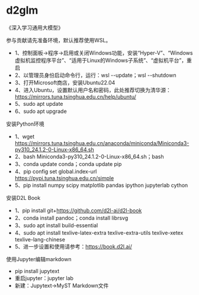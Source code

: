 # d2glm

《深入学习通用大模型》

参与贡献请先准备环境，默认推荐使用WSL。

  * 1、控制面板->程序->启用或关闭Windows功能，安装“Hyper-V”、“Windows虚拟机监控程序平台”、“适用于Linux的Windows子系统”、“虚拟机平台”，重启
  * 2、以管理员身份启动命令行，运行：wsl --update；wsl --shutdown
  * 3、打开Microsoft商店，安装Ubuntu22.04
  * 4、进入Ubuntu，设置默认用户名和密码，此处推荐切换为清华源：https://mirrors.tuna.tsinghua.edu.cn/help/ubuntu/
  * 5、sudo apt update
  * 6、sudo apt upgrade

安装Python环境

  * 1、wget https://mirrors.tuna.tsinghua.edu.cn/anaconda/miniconda/Miniconda3-py310_24.1.2-0-Linux-x86_64.sh
  * 2、bash Miniconda3-py310_24.1.2-0-Linux-x86_64.sh；bash
  * 3、conda update conda；conda update pip
  * 4、pip config set global.index-url https://pypi.tuna.tsinghua.edu.cn/simple
  * 5、pip install numpy scipy matplotlib pandas ipython jupyterlab cython

安装D2L Book

  * 1、pip install git+https://github.com/d2l-ai/d2l-book
  * 2、conda install pandoc；conda install librsvg
  * 3、sudo apt install build-essential
  * 4、sudo apt install texlive-latex-extra texlive-extra-utils texlive-xetex texlive-lang-chinese
  * 5、进一步设置和使用请参考：https://book.d2l.ai/

使用Jupyter编辑markdown

  * pip install jupytext
  * 重启jupyter：jupyter lab
  * 新建：Jupytext->MyST Markdown文件
